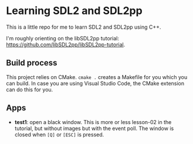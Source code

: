 # Learning SDL2 and SDL2pp

This is a little repo for me to learn SDL2 and SDL2pp using C++.

I'm roughly orienting on the libSDL2pp tutorial: <https://github.com/libSDL2pp/libSDL2pp-tutorial>.

## Build process

This project relies on CMake. `cmake .` creates a Makefile for you which you can build. In case you are using Visual Studio Code, the CMake extension can do this for you.

## Apps

- <b>test1</b>: open a black window. This is more or less lesson-02 in the tutorial, but without images but with the event poll. The window is closed when `[Q]` or `[ESC]` is pressed.
